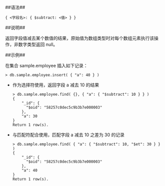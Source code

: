 
##语法##

```lang-json
{ <字段名>: { $subtract: <值> } }
```

##说明##

返回字段值减去某个数值的结果，原始值为数组类型时对每个数组元素执行该操作，非数字类型返回 null。

##示例##

在集合 sample.employee 插入如下记录：

```lang-javascript 
> db.sample.employee.insert( { "a": 40 } )
```

* 作为选择符使用，返回字段 a 减去 10 的结果

  ```lang-javascript
  > db.sample.employee.find( {}, { "a": { "$subtract": 10 } } )
  {
      "_id": {
        "$oid": "58257c0dec5c9b3b7e000003"
      },
      "a": 30
  }
  Return 1 row(s).
  ```

* 与匹配符配合使用，匹配字段 a 减去 10 之差为 30 的记录
  
  ```lang-javascript
  > db.sample.employee.find( { "a": { "$subtract": 10, "$et": 30 } } )
  {
      "_id": {
        "$oid": "58257c0dec5c9b3b7e000003"
      },
      "a": 40
  }
  Return 1 row(s).
  ```